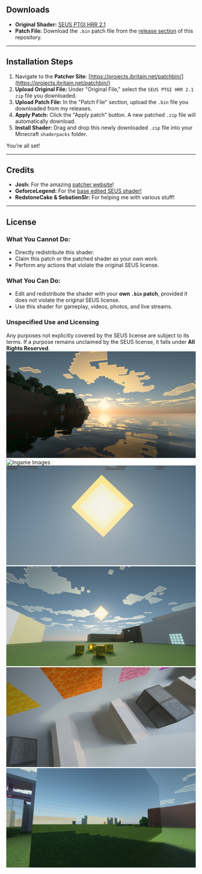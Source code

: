 ## Downloads

* **Original Shader:** [SEUS PTGI HRR 2.1](https://www.patreon.com/file?h=45141775&m=88959035)
* **Patch File:** Download the `.bin` patch file from the [release section](https://github.com/TranChiHaoVN/SeusPtgiGFMEKEVED/releases/) of this repository.

---

## Installation Steps

1.  Navigate to the **Patcher Site**: [https://projects.jbritain.net/patchbin/](https://projects.jbritain.net/patchbin/)
2.  **Upload Original File:** Under "Original File," select the `SEUS PTGI HRR 2.1 zip` file you downloaded.
3.  **Upload Patch File:** In the "Patch File" section, upload the `.bin` file you downloaded from my releases.
4.  **Apply Patch:** Click the "Apply patch" button. A new patched `.zip` file will automatically download.
5.  **Install Shader:** Drag and drop this newly downloaded `.zip` file into your Minecraft `shaderpacks` folder.

You're all set!

---

## Credits

* **Josh:** For the amazing [patcher website](https://projects.jbritain.net/patchbin/)!
* **GeforceLegend:** For the [base edited SEUS shader!](https://github.com/GeForceLegend/SEUS_PTGI_GFME)
* **RedstoneCake & SebatienSlr:** For helping me with various stuff!

---

## License

### What You **Cannot** Do:

* Directly redistribute this shader.
* Claim this patch or the patched shader as your own work.
* Perform any actions that violate the original SEUS license.

### What You **Can** Do:

* Edit and redistribute the shader with your **own `.bin` patch**, provided it does not violate the original SEUS license.
* Use this shader for gameplay, videos, photos, and live streams.

### Unspecified Use and Licensing

Any purposes not explicitly covered by the SEUS license are subject to its terms. If a purpose remains unclaimed by the SEUS license, it falls under **All Rights Reserved**.
![Ingame Images](2025-05-25_20.39.08.png)
![Ingame Images](2025-07-05_14.46.43.png)
![Ingame Images](2025-07-05_14.46.54.png)
![Ingame Images](2025-07-05_14.47.55.png)
![Ingame Images](2025-07-05_14.48.12.png)
![Ingame Images](2025-07-05_14.48.40.png)
